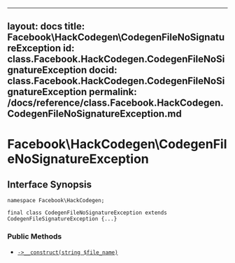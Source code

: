 
***

layout: docs
title: Facebook\\HackCodegen\\CodegenFileNoSignatureException
id: class.Facebook.HackCodegen.CodegenFileNoSignatureException
docid: class.Facebook.HackCodegen.CodegenFileNoSignatureException
permalink: /docs/reference/class.Facebook.HackCodegen.CodegenFileNoSignatureException.md
---







# Facebook\\HackCodegen\\CodegenFileNoSignatureException




## Interface Synopsis




``` Hack
namespace Facebook\HackCodegen;

final class CodegenFileNoSignatureException extends CodegenFileSignatureException {...}
```




### Public Methods




* [` ->__construct(string $file_name) `](<class.Facebook.HackCodegen.CodegenFileNoSignatureException.__construct.md>)